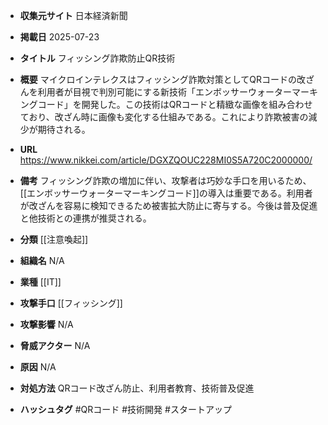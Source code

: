 - **収集元サイト**
日本経済新聞

- **掲載日**
2025-07-23

- **タイトル**
フィッシング詐欺防止QR技術

- **概要**
マイクロインテレクスはフィッシング詐欺対策としてQRコードの改ざんを利用者が目視で判別可能にする新技術「エンボッサーウォーターマーキングコード」を開発した。この技術はQRコードと精緻な画像を組み合わせており、改ざん時に画像も変化する仕組みである。これにより詐欺被害の減少が期待される。

- **URL**
https://www.nikkei.com/article/DGXZQOUC228MI0S5A720C2000000/

- **備考**
フィッシング詐欺の増加に伴い、攻撃者は巧妙な手口を用いるため、[[エンボッサーウォーターマーキングコード]]の導入は重要である。利用者が改ざんを容易に検知できるため被害拡大防止に寄与する。今後は普及促進と他技術との連携が推奨される。

- **分類**
[[注意喚起]]

- **組織名**
N/A

- **業種**
[[IT]]

- **攻撃手口**
[[フィッシング]]

- **攻撃影響**
N/A

- **脅威アクター**
N/A

- **原因**
N/A

- **対処方法**
QRコード改ざん防止、利用者教育、技術普及促進

- **ハッシュタグ**
#QRコード #技術開発 #スタートアップ
